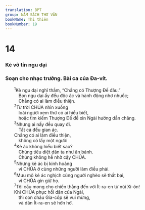 ```yaml
---
translation: BPT
group: NĂM SÁCH THƠ VĂN
bookName: Thi thiên 
bookNumber: 19
---
```


<div class="title"><h1>14</h1><h3>Kẻ vô tín ngu dại</h3><h3>Soạn cho nhạc trưởng. Bài ca của Đa-vít.</h3></div>
<span class="verse thi_14_1">  <sup>1</sup>Kẻ ngu dại nghĩ thầm, “Chẳng có Thượng Đế đâu.”<br/>   Bọn ngu dại ấy đều độc ác và hành động nhơ nhuốc;<br/>   Chẳng có ai làm điều thiện.<br/></span>
<span class="verse thi_14_2">  <sup>2</sup>Từ trời CHÚA nhìn xuống<br/>   loài người xem thử có ai hiểu biết,<br/>   hoặc tìm kiếm Thượng Đế để xin Ngài hướng dẫn chăng.<br/></span>
<span class="verse thi_14_3">  <sup>3</sup>Nhưng ai nấy đều quay đi.<br/>   Tất cả đều gian ác.<br/>  Chẳng có ai làm điều thiện,<br/>   không có lấy một người<br/></span>
<span class="verse thi_14_4">  <sup>4</sup>Kẻ ác không hiểu biết sao?<br/>   Chúng tiêu diệt dân ta như ăn bánh.<br/>   Chúng không hề nhờ cậy CHÚA.<br/></span>
<span class="verse thi_14_5">  <sup>5</sup>Nhưng kẻ ác bị kinh hoảng<br/>   vì CHÚA ở cùng những người làm điều phải.<br/></span>
<span class="verse thi_14_6">  <sup>6</sup>Mưu mô kẻ ác nghịch cùng người nghèo sẽ thất bại,<br/>   vì CHÚA gìn giữ họ.<br/></span>
<span class="verse thi_14_7">  <sup>7</sup>Tôi cầu mong cho chiến thắng đến với Ít-ra-en từ núi Xi-ôn!<br/>  Khi CHÚA phục hồi dân của Ngài,<br/>   thì con cháu Gia-cốp sẽ vui mừng,<br/>   và dân Ít-ra-en sẽ hớn hở.<br/></span>
